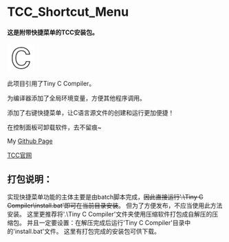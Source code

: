 # TCC_Shortcut_Menu
#### 这是附带快捷菜单的TCC安装包。
![图标](./C.png)

此项目引用了Tiny C Compiler。

为编译器添加了全局环境变量，方便其他程序调用。

添加了右键快捷菜单，让C语言源文件的创建和运行更加便捷！

在控制面板可卸载软件，去不留痕~

My [Github Page](https://dpoqb.top/)

[TCC官网](http://www.tinycc.org/)

## 打包说明：

实现快捷菜单功能的主体主要是由batch脚本完成，~~因此直接运行'.\Tiny C Compiler\install.bat'即可在当前目录安装~~。
但为了方便发布，不应当使用此方法安装。
这里更推荐将'.\Tiny C Compiler'文件夹使用压缩软件打包成自解压的压缩包。
并且一定要设置：在解压完成后运行'Tiny C Compiler'目录中的'install.bat'文件。
这里有打包完成的安装包可供下载。
